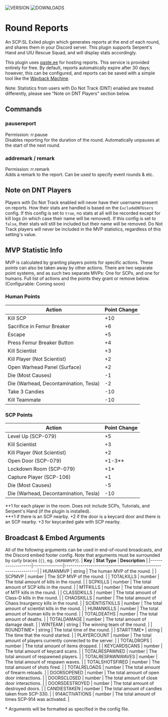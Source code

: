 ![VERSION](https://img.shields.io/github/v/release/Thundermaker300/RoundReports?include_prereleases&style=for-the-badge)
![DOWNLOADS](https://img.shields.io/github/downloads/Thundermaker300/RoundReports/total?style=for-the-badge)

# Round Reports
 An SCP:SL Exiled plugin which generates reports at the end of each round, and shares them in your Discord server.  This plugin supports Serpent's Hand and UIU Rescue Squad, and will display stats accordingly.
  
This plugin uses [paste.ee](https://paste.ee/) for hosting reports. This service is provided entirely for free. By default, reports automatically expire after 30 days; however, this can be configured, and reports can be saved with a simple tool like the [Wayback Machine](https://web.archive.org/).  
  
Note: Statistics from users with Do Not Track (DNT) enabled are treated differently, please see "Note on DNT Players" section below.

 ## Commands
 ### pausereport
 Permission: rr.pause  
 Disables reporting for the duration of the round. Automatically unpauses at the start of the next round.  

 ### addremark / remark
 Permission: rr.remark  
 Adds a remark to the report. Can be used to specify event rounds & etc.  
  
## Note on DNT Players
Players with Do Not Track enabled will never have their username present on reports. How their stats are handled is based on the `ExcludeDNTUsers` config. If this config is set to `true`, no stats at all will be recorded except for kill logs (in which case their name will be removed). If this config is set to `false`, their stats will still be included but their name will be removed. Do Not Track players will never be included in the MVP statistics, regardless of this setting's value.

## MVP Statistic Info
MVP is calculated by granting players points for specific actions. These points can also be taken away by other actions. There are two separate point systems, and as such two separate MVPs: One for SCPs, and one for humans. Full list of actions and the points they grant or remove below. (Configurable: Coming soon)

### Human Points

| **Action**                            | **Point Change** |
|---------------------------------------|------------------|
| Kill SCP                              | +10              |
| Sacrifice in Femur Breaker            | +6               |
| Escape                                | +5               |
| Press Femur Breaker Button            | +4               |
| Kill Scientist                        | +3               |
| Kill Player (Not Scientist)           | +2               |
| Open Warhead Panel (Surface)          | +2               |
| Die (Most Causes)                     | -1               |
| Die (Warhead, Decontamination, Tesla) | -2               |
| Take 3 Candies                        | -10              |
| Kill Teammate                         | -10              |


### SCP Points

| **Action**                            | **Point Change** |
|---------------------------------------|------------------|
| Level Up (SCP-079)                    | +5               |
| Kill Scientist                        | +3               |
| Kill Player (Not Scientist)           | +2               |
| Open Door (SCP-079)                   | +1-3\*\*         |
| Lockdown Room (SCP-079)               | +1\*             |
| Capture Player (SCP-106)              | +1               |
| Die (Most Causes)                     | -5               |
| Die (Warhead, Decontamination, Tesla) | -10              |

\*+1 for each player in the room. Does not include SCPs, Tutorials, and Serpent's Hand (if the plugin is installed).  
\*\*+1 if there is an SCP nearby. +2 if the door is a keycard door and there is an SCP nearby. +3 for keycarded gate with SCP nearby.

 ## Broadcast & Embed Arguments
 All of the following arguments can be used in end-of-round broadcasts, and the Discord embed footer config. Note that arguments must be surrounded by curly braces (`{}`, eg. `{HUMANMVP}`).
| **Key**           | **Stat Type** | **Description**                                                |
|-------------------|---------------|----------------------------------------------------------------|
| HUMANMVP          | string        | The human MVP of the round.                                    |
| SCPMVP            | number        | The SCP MVP of the round.                                      |
| TOTALKILLS        | number        | The total amount of kills in the round.                        |
| SCPKILLS          | number        | The total amount of SCP kills in the round.                    |
| MTFKILLS          | number        | The total amount of MTF kills in the round.                    |
| CLASSDKILLS       | number        | The total amount of Class-D kills in the round.                |
| CHAOSKILLS        | number        | The total amount of Chaos Insurgency kills in the round.       |
| SCIENTISTKILLS    | number        | The total amount of scientist kills in the round.              |
| HUMANKILLS        | number        | The total amount of human kills in the round.                  |
| TOTALDEATHS       | number        | The total amount of deaths.                                    |
| TOTALDAMAGE       | number        | The total amount of damage dealt.                              |
| WINTEAM           | string        | The winning team of the round.                                 |
| ROUNDTIME*        | string        | The total time of the round.                                   |
| STARTTIME*        | string        | The time that the round started.                               |
| PLAYERCOUNT       | number        | The total amount of players currently connected to the server. |
| TOTALDROPS        | number        | The total amount of items dropped.                             |
| KEYCARDSCANS      | number        | The total amount of keycard scans.                             |
| TOTALRESPAWNED    | number        | The total amount of respawned players.                         |
| TOTALRESPAWNWAVES | number        | The total amount of respawn waves.                             |
| TOTALSHOTSFIRED   | number        | The total amount of shots fired.                               |
| TOTALRELOADS      | number        | The total amount of firearm reloads.                           |
| DOORSOPENED       | number        | The total amount of open door interactions.                    |
| DOORSCLOSED       | number        | The total amount of close door interactions.                   |
| DOORSDESTROYED    | number        | The total amount of destroyed doors.                           |
| CANDIESTAKEN      | number        | The total amount of candies taken from SCP-330.                |
| 914ACTIVATIONS    | number        | The total amount of times SCP-914 was activated.               |

\* Arguments will be formatted as specified in the config file.